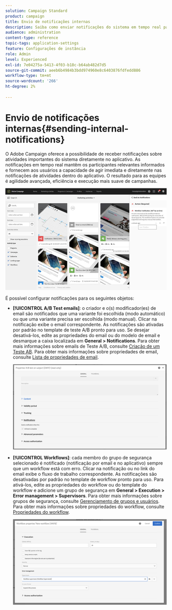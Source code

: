 ```yaml
---
solution: Campaign Standard
product: campaign
title: Envio de notificações internas
description: Saiba como enviar notificações do sistema em tempo real para seus usuários do Adobe Campaign.
audience: administration
content-type: reference
topic-tags: application-settings
feature: Configurações de instância
role: Admin
level: Experienced
exl-id: 7e04275a-5413-4f03-b18c-b64ab482d7d5
source-git-commit: aeeb6b4984b3bdd974960e8c6403876fdfedd886
workflow-type: tm+mt
source-wordcount: '266'
ht-degree: 2%

---
```


# Envio de notificações internas{#sending-internal-notifications}

O Adobe Campaign oferece a possibilidade de receber notificações sobre atividades importantes do sistema diretamente no aplicativo. As notificações em tempo real mantêm os participantes relevantes informados e fornecem aos usuários a capacidade de agir imediata e diretamente nas notificações de atividades dentro do aplicativo. O resultado para as equipes é agilidade avançada, eficiência e execução mais suave de campanhas.

![](assets/pulse_3.png)

É possível configurar notificações para os seguintes objetos:

* **[!UICONTROL A/B Test emails]**: o criador e o(s) modificador(es) de email são notificados que uma variante foi escolhida (modo automático) ou que uma variante precisa ser escolhida (modo manual). Clicar na notificação exibe o email correspondente. As notificações são ativadas por padrão no template de teste A/B pronto para uso. Se desejar desativá-los, edite as propriedades do email ou do modelo de email e desmarque a caixa localizada em **General > Notifications**. Para obter mais informações sobre emails de Teste A/B, consulte [Criação de um Teste AB](../../channels/using/designing-an-a-b-test-email.md). Para obter mais informações sobre propriedades de email, consulte [Lista de propriedades de email](../../administration/using/configuring-email-channel.md#list-of-email-properties).

   ![](assets/pulse_2.png)

* **[!UICONTROL Workflows]**: cada membro do grupo de segurança selecionado é notificado (notificação por email e no aplicativo) sempre que um workflow está com erro. Clicar na notificação ou no link do email exibe o fluxo de trabalho correspondente. As notificações são desativadas por padrão no template de workflow pronto para uso. Para ativá-los, edite as propriedades do workflow ou do template do workflow e adicione um grupo de segurança em **General > Execution > Error management > Supervisors**. Para obter mais informações sobre grupos de segurança, consulte [Gerenciamento de grupos e usuários](../../administration/using/managing-groups-and-users.md). Para obter mais informações sobre propriedades do workflow, consulte [Propriedades do workflow](../../automating/using/managing-execution-options.md).

   ![](assets/pulse_1.png)
